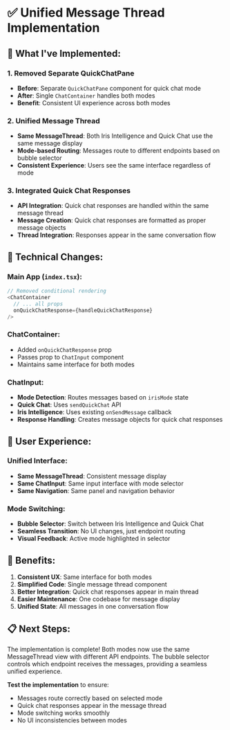 # ✅ Unified Message Thread Implementation

## **🎯 What I've Implemented:**

### **1. Removed Separate QuickChatPane**
- **Before**: Separate `QuickChatPane` component for quick chat mode
- **After**: Single `ChatContainer` handles both modes
- **Benefit**: Consistent UI experience across both modes

### **2. Unified Message Thread**
- **Same MessageThread**: Both Iris Intelligence and Quick Chat use the same message display
- **Mode-based Routing**: Messages route to different endpoints based on bubble selector
- **Consistent Experience**: Users see the same interface regardless of mode

### **3. Integrated Quick Chat Responses**
- **API Integration**: Quick chat responses are handled within the same message thread
- **Message Creation**: Quick chat responses are formatted as proper message objects
- **Thread Integration**: Responses appear in the same conversation flow

## **🔧 Technical Changes:**

### **Main App (`index.tsx`):**
```typescript
// Removed conditional rendering
<ChatContainer
  // ... all props
  onQuickChatResponse={handleQuickChatResponse}
/>
```

### **ChatContainer:**
- Added `onQuickChatResponse` prop
- Passes prop to `ChatInput` component
- Maintains same interface for both modes

### **ChatInput:**
- **Mode Detection**: Routes messages based on `irisMode` state
- **Quick Chat**: Uses `sendQuickChat` API
- **Iris Intelligence**: Uses existing `onSendMessage` callback
- **Response Handling**: Creates message objects for quick chat responses

## **📱 User Experience:**

### **Unified Interface:**
- **Same MessageThread**: Consistent message display
- **Same ChatInput**: Same input interface with mode selector
- **Same Navigation**: Same panel and navigation behavior

### **Mode Switching:**
- **Bubble Selector**: Switch between Iris Intelligence and Quick Chat
- **Seamless Transition**: No UI changes, just endpoint routing
- **Visual Feedback**: Active mode highlighted in selector

## **🚀 Benefits:**

1. **Consistent UX**: Same interface for both modes
2. **Simplified Code**: Single message thread component
3. **Better Integration**: Quick chat responses appear in main thread
4. **Easier Maintenance**: One codebase for message display
5. **Unified State**: All messages in one conversation flow

## **📋 Next Steps:**

The implementation is complete! Both modes now use the same MessageThread view with different API endpoints. The bubble selector controls which endpoint receives the messages, providing a seamless unified experience.

**Test the implementation** to ensure:
- Messages route correctly based on selected mode
- Quick chat responses appear in the message thread
- Mode switching works smoothly
- No UI inconsistencies between modes
